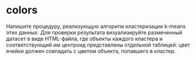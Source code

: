 # colors
Напишите процедуру, реализующую алгоритм кластеризации k-means этих данных.
Для проверки результата визуализируйте размеченный датасет в виде HTML-файла, где объекты каждого кластера и соответствующий им центроид
представлены отдельной таблицей: цвет ячейки должен совпадать с цветом объекта, попавшего в кластер.
